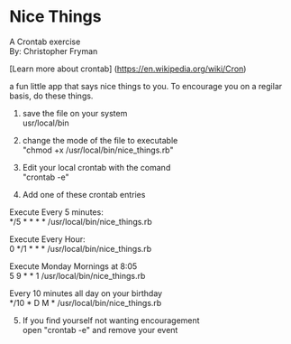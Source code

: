 Nice Things
===========

A Crontab exercise<br>
By: Christopher Fryman

[Learn more about crontab] (https://en.wikipedia.org/wiki/Cron)

a fun little app that says nice things to you.
To encourage you on a regilar basis, do these things.

1) save the file on your system<br>
usr/local/bin

2) change the mode of the file to executable<br>
"chmod +x /usr/local/bin/nice_things.rb"

3) Edit your local crontab with the comand<br>
"crontab -e"

4) Add one of these crontab entries

Execute Every 5 minutes:<br>
*/5 * * * * /usr/local/bin/nice_things.rb

Execute Every Hour:<br>
0 */1 * * * /usr/local/bin/nice_things.rb

Execute Monday Mornings at 8:05<br>
5 9 * * 1 /usr/local/bin/nice_things.rb

Every 10 minutes all day on your birthday<br>
*/10 * D M * /usr/local/bin/nice_things.rb

5) If you find yourself not wanting encouragement<br>
open "crontab -e" and remove your event
